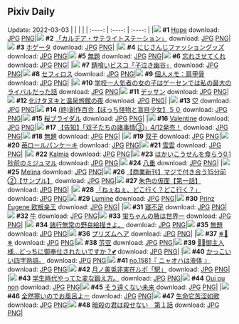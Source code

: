 ## Pixiv Daily
Update: 2022-03-03
|      |      |      |
| :----: | :----: | :----: |
|![](https://pixiv.microyu.workers.dev/c/240x480/img-master/img/2022/03/01/00/00/05/96593744_p0_master1200.jpg) **#1** [Hope](https://www.pixiv.net/artworks/96593744) download: [JPG](https://pixiv.microyu.workers.dev/img-original/img/2022/03/01/00/00/05/96593744_p0.jpg) [PNG](https://pixiv.microyu.workers.dev/img-original/img/2022/03/01/00/00/05/96593744_p0.png)|![](https://pixiv.microyu.workers.dev/c/240x480/img-master/img/2022/03/02/00/30/00/96617149_p0_master1200.jpg) **#2** [「カルデア・サテライトステーション」](https://www.pixiv.net/artworks/96617149) download: [JPG](https://pixiv.microyu.workers.dev/img-original/img/2022/03/02/00/30/00/96617149_p0.jpg) [PNG](https://pixiv.microyu.workers.dev/img-original/img/2022/03/02/00/30/00/96617149_p0.png)|![](https://pixiv.microyu.workers.dev/c/240x480/img-master/img/2022/03/01/00/00/06/96593745_p0_master1200.jpg) **#3** [ホゲータ](https://www.pixiv.net/artworks/96593745) download: [JPG](https://pixiv.microyu.workers.dev/img-original/img/2022/03/01/00/00/06/96593745_p0.jpg) [PNG](https://pixiv.microyu.workers.dev/img-original/img/2022/03/01/00/00/06/96593745_p0.png)|
|![](https://pixiv.microyu.workers.dev/c/240x480/img-master/img/2022/03/01/00/30/01/96594935_p0_master1200.jpg) **#4** [にじさんじファッショングッズ](https://www.pixiv.net/artworks/96594935) download: [JPG](https://pixiv.microyu.workers.dev/img-original/img/2022/03/01/00/30/01/96594935_p0.jpg) [PNG](https://pixiv.microyu.workers.dev/img-original/img/2022/03/01/00/30/01/96594935_p0.png)|![](https://pixiv.microyu.workers.dev/c/240x480/img-master/img/2022/03/01/11/47/59/96602154_p0_master1200.jpg) **#5** [無題](https://www.pixiv.net/artworks/96602154) download: [JPG](https://pixiv.microyu.workers.dev/img-original/img/2022/03/01/11/47/59/96602154_p0.jpg) [PNG](https://pixiv.microyu.workers.dev/img-original/img/2022/03/01/11/47/59/96602154_p0.png)|![](https://pixiv.microyu.workers.dev/c/240x480/img-master/img/2022/03/02/07/30/00/96621614_p0_master1200.jpg) **#6** [忘れさせてくれ](https://www.pixiv.net/artworks/96621614) download: [JPG](https://pixiv.microyu.workers.dev/img-original/img/2022/03/02/07/30/00/96621614_p0.jpg) [PNG](https://pixiv.microyu.workers.dev/img-original/img/2022/03/02/07/30/00/96621614_p0.png)|
|![](https://pixiv.microyu.workers.dev/c/240x480/img-master/img/2022/03/02/02/34/21/96619278_p0_master1200.jpg) **#7** [錆喰いビスコ「子泣き幽谷」](https://www.pixiv.net/artworks/96619278) download: [JPG](https://pixiv.microyu.workers.dev/img-original/img/2022/03/02/02/34/21/96619278_p0.jpg) [PNG](https://pixiv.microyu.workers.dev/img-original/img/2022/03/02/02/34/21/96619278_p0.png)|![](https://pixiv.microyu.workers.dev/c/240x480/img-master/img/2022/03/02/00/00/06/96616176_p0_master1200.jpg) **#8** [セフィロス](https://www.pixiv.net/artworks/96616176) download: [JPG](https://pixiv.microyu.workers.dev/img-original/img/2022/03/02/00/00/06/96616176_p0.jpg) [PNG](https://pixiv.microyu.workers.dev/img-original/img/2022/03/02/00/00/06/96616176_p0.png)|![](https://pixiv.microyu.workers.dev/c/240x480/img-master/img/2022/03/01/09/00/02/96600480_p0_master1200.jpg) **#9** [個人メモ：肩甲骨](https://www.pixiv.net/artworks/96600480) download: [JPG](https://pixiv.microyu.workers.dev/img-original/img/2022/03/01/09/00/02/96600480_p0.jpg) [PNG](https://pixiv.microyu.workers.dev/img-original/img/2022/03/01/09/00/02/96600480_p0.png)|
|![](https://pixiv.microyu.workers.dev/c/240x480/img-master/img/2022/03/01/17/58/47/96607215_p0_master1200.jpg) **#10** [学校一人気者の女の子はゲーセンでは私の最大のライバルだった話](https://www.pixiv.net/artworks/96607215) download: [JPG](https://pixiv.microyu.workers.dev/img-original/img/2022/03/01/17/58/47/96607215_p0.jpg) [PNG](https://pixiv.microyu.workers.dev/img-original/img/2022/03/01/17/58/47/96607215_p0.png)|![](https://pixiv.microyu.workers.dev/c/240x480/img-master/img/2022/03/01/14/47/37/96604486_p0_master1200.jpg) **#11** [デッサン](https://www.pixiv.net/artworks/96604486) download: [JPG](https://pixiv.microyu.workers.dev/img-original/img/2022/03/01/14/47/37/96604486_p0.jpg) [PNG](https://pixiv.microyu.workers.dev/img-original/img/2022/03/01/14/47/37/96604486_p0.png)|![](https://pixiv.microyu.workers.dev/c/240x480/img-master/img/2022/03/02/00/00/53/96616325_p0_master1200.jpg) **#12** [化けタヌキと温泉旅館の夜](https://www.pixiv.net/artworks/96616325) download: [JPG](https://pixiv.microyu.workers.dev/img-original/img/2022/03/02/00/00/53/96616325_p0.jpg) [PNG](https://pixiv.microyu.workers.dev/img-original/img/2022/03/02/00/00/53/96616325_p0.png)|
|![](https://pixiv.microyu.workers.dev/c/240x480/img-master/img/2022/03/01/00/28/30/96594900_p0_master1200.jpg) **#13** [♡](https://www.pixiv.net/artworks/96594900) download: [JPG](https://pixiv.microyu.workers.dev/img-original/img/2022/03/01/00/28/30/96594900_p0.jpg) [PNG](https://pixiv.microyu.workers.dev/img-original/img/2022/03/01/00/28/30/96594900_p0.png)|![](https://pixiv.microyu.workers.dev/c/240x480/img-master/img/2022/03/01/19/12/16/96608739_p0_master1200.jpg) **#14** [(終)創作百合【ぼっち怪物と盲目少女】５０](https://www.pixiv.net/artworks/96608739) download: [JPG](https://pixiv.microyu.workers.dev/img-original/img/2022/03/01/19/12/16/96608739_p0.jpg) [PNG](https://pixiv.microyu.workers.dev/img-original/img/2022/03/01/19/12/16/96608739_p0.png)|![](https://pixiv.microyu.workers.dev/c/240x480/img-master/img/2022/03/01/20/30/01/96610528_p0_master1200.jpg) **#15** [桜ブライダル](https://www.pixiv.net/artworks/96610528) download: [JPG](https://pixiv.microyu.workers.dev/img-original/img/2022/03/01/20/30/01/96610528_p0.jpg) [PNG](https://pixiv.microyu.workers.dev/img-original/img/2022/03/01/20/30/01/96610528_p0.png)|
|![](https://pixiv.microyu.workers.dev/c/240x480/img-master/img/2022/03/02/00/00/12/96616202_p0_master1200.jpg) **#16** [Valentine](https://www.pixiv.net/artworks/96616202) download: [JPG](https://pixiv.microyu.workers.dev/img-original/img/2022/03/02/00/00/12/96616202_p0.jpg) [PNG](https://pixiv.microyu.workers.dev/img-original/img/2022/03/02/00/00/12/96616202_p0.png)|![](https://pixiv.microyu.workers.dev/c/240x480/img-master/img/2022/03/01/12/04/04/96602403_p0_master1200.jpg) **#17** [【告知】「双子たちの諸事情③」4/12発売！](https://www.pixiv.net/artworks/96602403) download: [JPG](https://pixiv.microyu.workers.dev/img-original/img/2022/03/01/12/04/04/96602403_p0.jpg) [PNG](https://pixiv.microyu.workers.dev/img-original/img/2022/03/01/12/04/04/96602403_p0.png)|![](https://pixiv.microyu.workers.dev/c/240x480/img-master/img/2022/03/01/01/24/20/96596240_p0_master1200.jpg) **#18** [無題](https://www.pixiv.net/artworks/96596240) download: [JPG](https://pixiv.microyu.workers.dev/img-original/img/2022/03/01/01/24/20/96596240_p0.jpg) [PNG](https://pixiv.microyu.workers.dev/img-original/img/2022/03/01/01/24/20/96596240_p0.png)|
|![](https://pixiv.microyu.workers.dev/c/240x480/img-master/img/2022/03/01/12/18/09/96602587_p0_master1200.jpg) **#19** [双子](https://www.pixiv.net/artworks/96602587) download: [JPG](https://pixiv.microyu.workers.dev/img-original/img/2022/03/01/12/18/09/96602587_p0.jpg) [PNG](https://pixiv.microyu.workers.dev/img-original/img/2022/03/01/12/18/09/96602587_p0.png)|![](https://pixiv.microyu.workers.dev/c/240x480/img-master/img/2022/03/02/20/30/02/96631608_p0_master1200.jpg) **#20** [苺ロールパンケーキ](https://www.pixiv.net/artworks/96631608) download: [JPG](https://pixiv.microyu.workers.dev/img-original/img/2022/03/02/20/30/02/96631608_p0.jpg) [PNG](https://pixiv.microyu.workers.dev/img-original/img/2022/03/02/20/30/02/96631608_p0.png)|![](https://pixiv.microyu.workers.dev/c/240x480/img-master/img/2022/03/01/03/41/21/96597992_p0_master1200.jpg) **#21** [雪雲](https://www.pixiv.net/artworks/96597992) download: [JPG](https://pixiv.microyu.workers.dev/img-original/img/2022/03/01/03/41/21/96597992_p0.jpg) [PNG](https://pixiv.microyu.workers.dev/img-original/img/2022/03/01/03/41/21/96597992_p0.png)|
|![](https://pixiv.microyu.workers.dev/c/240x480/img-master/img/2022/03/01/17/42/10/96606930_p0_master1200.jpg) **#22** [Kalmia](https://www.pixiv.net/artworks/96606930) download: [JPG](https://pixiv.microyu.workers.dev/img-original/img/2022/03/01/17/42/10/96606930_p0.jpg) [PNG](https://pixiv.microyu.workers.dev/img-original/img/2022/03/01/17/42/10/96606930_p0.png)|![](https://pixiv.microyu.workers.dev/c/240x480/img-master/img/2022/03/01/14/13/59/96604068_p0_master1200.jpg) **#23** [はかいこうせんを食らう0.1秒前のミジュマル](https://www.pixiv.net/artworks/96604068) download: [JPG](https://pixiv.microyu.workers.dev/img-original/img/2022/03/01/14/13/59/96604068_p0.jpg) [PNG](https://pixiv.microyu.workers.dev/img-original/img/2022/03/01/14/13/59/96604068_p0.png)|![](https://pixiv.microyu.workers.dev/c/240x480/img-master/img/2022/03/01/13/29/46/96603529_p0_master1200.jpg) **#24** [八重](https://www.pixiv.net/artworks/96603529) download: [JPG](https://pixiv.microyu.workers.dev/img-original/img/2022/03/01/13/29/46/96603529_p0.jpg) [PNG](https://pixiv.microyu.workers.dev/img-original/img/2022/03/01/13/29/46/96603529_p0.png)|
|![](https://pixiv.microyu.workers.dev/c/240x480/img-master/img/2022/03/01/00/08/19/96594274_p0_master1200.jpg) **#25** [Melina](https://www.pixiv.net/artworks/96594274) download: [JPG](https://pixiv.microyu.workers.dev/img-original/img/2022/03/01/00/08/19/96594274_p0.jpg) [PNG](https://pixiv.microyu.workers.dev/img-original/img/2022/03/01/00/08/19/96594274_p0.png)|![](https://pixiv.microyu.workers.dev/c/240x480/img-master/img/2022/03/01/00/01/53/96594011_p0_master1200.jpg) **#26** [【商業新刊】マジで付き合う15分前②【サンプル】](https://www.pixiv.net/artworks/96594011) download: [JPG](https://pixiv.microyu.workers.dev/img-original/img/2022/03/01/00/01/53/96594011_p0.jpg) [PNG](https://pixiv.microyu.workers.dev/img-original/img/2022/03/01/00/01/53/96594011_p0.png)|![](https://pixiv.microyu.workers.dev/c/240x480/img-master/img/2022/03/01/00/51/33/96595527_p0_master1200.jpg) **#27** [朱色の仮面【第一話】](https://www.pixiv.net/artworks/96595527) download: [JPG](https://pixiv.microyu.workers.dev/img-original/img/2022/03/01/00/51/33/96595527_p0.jpg) [PNG](https://pixiv.microyu.workers.dev/img-original/img/2022/03/01/00/51/33/96595527_p0.png)|
|![](https://pixiv.microyu.workers.dev/c/240x480/img-master/img/2022/03/01/00/00/35/96593897_p0_master1200.jpg) **#28** [「ねぇねぇ、どこ行く？どこ行く？」](https://www.pixiv.net/artworks/96593897) download: [JPG](https://pixiv.microyu.workers.dev/img-original/img/2022/03/01/00/00/35/96593897_p0.jpg) [PNG](https://pixiv.microyu.workers.dev/img-original/img/2022/03/01/00/00/35/96593897_p0.png)|![](https://pixiv.microyu.workers.dev/c/240x480/img-master/img/2022/03/01/00/00/37/96593906_p0_master1200.jpg) **#29** [Lumine](https://www.pixiv.net/artworks/96593906) download: [JPG](https://pixiv.microyu.workers.dev/img-original/img/2022/03/01/00/00/37/96593906_p0.jpg) [PNG](https://pixiv.microyu.workers.dev/img-original/img/2022/03/01/00/00/37/96593906_p0.png)|![](https://pixiv.microyu.workers.dev/c/240x480/img-master/img/2022/03/02/01/03/49/96617911_p0_master1200.jpg) **#30** [Prinz Eugene 欧根亲王](https://www.pixiv.net/artworks/96617911) download: [JPG](https://pixiv.microyu.workers.dev/img-original/img/2022/03/02/01/03/49/96617911_p0.jpg) [PNG](https://pixiv.microyu.workers.dev/img-original/img/2022/03/02/01/03/49/96617911_p0.png)|
|![](https://pixiv.microyu.workers.dev/c/240x480/img-master/img/2022/03/02/21/07/15/96632454_p0_master1200.jpg) **#31** [寝不足](https://www.pixiv.net/artworks/96632454) download: [JPG](https://pixiv.microyu.workers.dev/img-original/img/2022/03/02/21/07/15/96632454_p0.jpg) [PNG](https://pixiv.microyu.workers.dev/img-original/img/2022/03/02/21/07/15/96632454_p0.png)|![](https://pixiv.microyu.workers.dev/c/240x480/img-master/img/2022/03/01/19/15/29/96608814_p0_master1200.jpg) **#32** [牛](https://www.pixiv.net/artworks/96608814) download: [JPG](https://pixiv.microyu.workers.dev/img-original/img/2022/03/01/19/15/29/96608814_p0.jpg) [PNG](https://pixiv.microyu.workers.dev/img-original/img/2022/03/01/19/15/29/96608814_p0.png)|![](https://pixiv.microyu.workers.dev/c/240x480/img-master/img/2022/03/02/08/00/01/96621871_p0_master1200.jpg) **#33** [蛍ちゃんの腋は世界一](https://www.pixiv.net/artworks/96621871) download: [JPG](https://pixiv.microyu.workers.dev/img-original/img/2022/03/02/08/00/01/96621871_p0.jpg) [PNG](https://pixiv.microyu.workers.dev/img-original/img/2022/03/02/08/00/01/96621871_p0.png)|
|![](https://pixiv.microyu.workers.dev/c/240x480/img-master/img/2022/03/01/18/42/17/96608097_p0_master1200.jpg) **#34** [諸行無常の野良絵描きよ。](https://www.pixiv.net/artworks/96608097) download: [JPG](https://pixiv.microyu.workers.dev/img-original/img/2022/03/01/18/42/17/96608097_p0.jpg) [PNG](https://pixiv.microyu.workers.dev/img-original/img/2022/03/01/18/42/17/96608097_p0.png)|![](https://pixiv.microyu.workers.dev/c/240x480/img-master/img/2022/03/02/00/12/19/96616712_p0_master1200.jpg) **#35** [無題](https://www.pixiv.net/artworks/96616712) download: [JPG](https://pixiv.microyu.workers.dev/img-original/img/2022/03/02/00/12/19/96616712_p0.jpg) [PNG](https://pixiv.microyu.workers.dev/img-original/img/2022/03/02/00/12/19/96616712_p0.png)|![](https://pixiv.microyu.workers.dev/c/240x480/img-master/img/2022/03/02/00/00/04/96616161_p0_master1200.jpg) **#36** [プリズムヘア](https://www.pixiv.net/artworks/96616161) download: [JPG](https://pixiv.microyu.workers.dev/img-original/img/2022/03/02/00/00/04/96616161_p0.jpg) [PNG](https://pixiv.microyu.workers.dev/img-original/img/2022/03/02/00/00/04/96616161_p0.png)|
|![](https://pixiv.microyu.workers.dev/c/240x480/img-master/img/2022/03/01/14/27/03/96604230_p0_master1200.jpg) **#37** [❄🍱❄](https://www.pixiv.net/artworks/96604230) download: [JPG](https://pixiv.microyu.workers.dev/img-original/img/2022/03/01/14/27/03/96604230_p0.jpg) [PNG](https://pixiv.microyu.workers.dev/img-original/img/2022/03/01/14/27/03/96604230_p0.png)|![](https://pixiv.microyu.workers.dev/c/240x480/img-master/img/2022/03/02/13/20/02/96625050_p0_master1200.jpg) **#38** [䓅亚](https://www.pixiv.net/artworks/96625050) download: [JPG](https://pixiv.microyu.workers.dev/img-original/img/2022/03/02/13/20/02/96625050_p0.jpg) [PNG](https://pixiv.microyu.workers.dev/img-original/img/2022/03/02/13/20/02/96625050_p0.png)|![](https://pixiv.microyu.workers.dev/c/240x480/img-master/img/2022/03/01/00/00/30/96593885_p0_master1200.jpg) **#39** [🎀🐤御主人様…どっちに御奉仕されたいですか？💕](https://www.pixiv.net/artworks/96593885) download: [JPG](https://pixiv.microyu.workers.dev/img-original/img/2022/03/01/00/00/30/96593885_p0.jpg) [PNG](https://pixiv.microyu.workers.dev/img-original/img/2022/03/01/00/00/30/96593885_p0.png)|
|![](https://pixiv.microyu.workers.dev/c/240x480/img-master/img/2022/03/02/13/13/38/96624958_p0_master1200.jpg) **#40** [かっこいい四字熟語。](https://www.pixiv.net/artworks/96624958) download: [JPG](https://pixiv.microyu.workers.dev/img-original/img/2022/03/02/13/13/38/96624958_p0.jpg) [PNG](https://pixiv.microyu.workers.dev/img-original/img/2022/03/02/13/13/38/96624958_p0.png)|![](https://pixiv.microyu.workers.dev/c/240x480/img-master/img/2022/03/01/01/26/41/96596280_p0_master1200.jpg) **#41** [no.1581『 ニャオハは液体 』](https://www.pixiv.net/artworks/96596280) download: [JPG](https://pixiv.microyu.workers.dev/img-original/img/2022/03/01/01/26/41/96596280_p0.jpg) [PNG](https://pixiv.microyu.workers.dev/img-original/img/2022/03/01/01/26/41/96596280_p0.png)|![](https://pixiv.microyu.workers.dev/c/240x480/img-master/img/2022/03/01/00/03/19/96594092_p0_master1200.jpg) **#42** [月ノ美兎非実在ルポ「駅」](https://www.pixiv.net/artworks/96594092) download: [JPG](https://pixiv.microyu.workers.dev/img-original/img/2022/03/01/00/03/19/96594092_p0.jpg) [PNG](https://pixiv.microyu.workers.dev/img-original/img/2022/03/01/00/03/19/96594092_p0.png)|
|![](https://pixiv.microyu.workers.dev/c/240x480/img-master/img/2022/03/02/00/04/45/96616247_p0_master1200.jpg) **#43** [学生時代やってた変な鍛え方。](https://www.pixiv.net/artworks/96616247) download: [JPG](https://pixiv.microyu.workers.dev/img-original/img/2022/03/02/00/04/45/96616247_p0.jpg) [PNG](https://pixiv.microyu.workers.dev/img-original/img/2022/03/02/00/04/45/96616247_p0.png)|![](https://pixiv.microyu.workers.dev/c/240x480/img-master/img/2022/03/02/07/19/46/96621540_p0_master1200.jpg) **#44** [Oui ou non](https://www.pixiv.net/artworks/96621540) download: [JPG](https://pixiv.microyu.workers.dev/img-original/img/2022/03/02/07/19/46/96621540_p0.jpg) [PNG](https://pixiv.microyu.workers.dev/img-original/img/2022/03/02/07/19/46/96621540_p0.png)|![](https://pixiv.microyu.workers.dev/c/240x480/img-master/img/2022/03/02/13/21/46/96625075_p0_master1200.jpg) **#45** [そう遠くない未来](https://www.pixiv.net/artworks/96625075) download: [JPG](https://pixiv.microyu.workers.dev/img-original/img/2022/03/02/13/21/46/96625075_p0.jpg) [PNG](https://pixiv.microyu.workers.dev/img-original/img/2022/03/02/13/21/46/96625075_p0.png)|
|![](https://pixiv.microyu.workers.dev/c/240x480/img-master/img/2022/03/01/14/06/28/96603983_p0_master1200.jpg) **#46** [全然寒いのでお風呂よー](https://www.pixiv.net/artworks/96603983) download: [JPG](https://pixiv.microyu.workers.dev/img-original/img/2022/03/01/14/06/28/96603983_p0.jpg) [PNG](https://pixiv.microyu.workers.dev/img-original/img/2022/03/01/14/06/28/96603983_p0.png)|![](https://pixiv.microyu.workers.dev/c/240x480/img-master/img/2022/03/02/02/00/38/96618898_p0_master1200.jpg) **#47** [生命它苦涩如歌](https://www.pixiv.net/artworks/96618898) download: [JPG](https://pixiv.microyu.workers.dev/img-original/img/2022/03/02/02/00/38/96618898_p0.jpg) [PNG](https://pixiv.microyu.workers.dev/img-original/img/2022/03/02/02/00/38/96618898_p0.png)|![](https://pixiv.microyu.workers.dev/c/240x480/img-master/img/2022/03/02/18/00/23/96628687_p0_master1200.jpg) **#48** [暗殺の君は殺せない　第１話](https://www.pixiv.net/artworks/96628687) download: [JPG](https://pixiv.microyu.workers.dev/img-original/img/2022/03/02/18/00/23/96628687_p0.jpg) [PNG](https://pixiv.microyu.workers.dev/img-original/img/2022/03/02/18/00/23/96628687_p0.png)|
